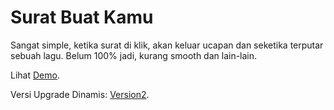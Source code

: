 # Surat Buat Kamu
Sangat simple, ketika surat di klik, akan keluar ucapan dan seketika terputar sebuah lagu. Belum 100% jadi, kurang smooth dan lain-lain.

Lihat [Demo](https://strbagus.github.io/selamat-ultah/).

Versi Upgrade Dinamis: [Version2](https://github.com/strbagus/ucapan-v2).
